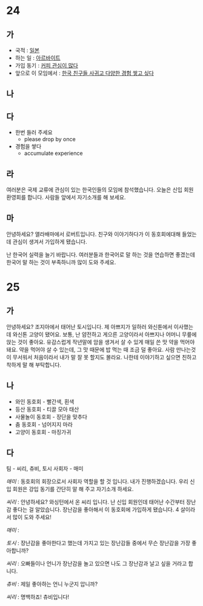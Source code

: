 # 24
## 가
* 국적 : <u>일본</u>
* 하는 일 : <u>아르바이트</u> 
* 가입 동기 : <u>커피 관심이 많다</u>
* 앞으로 이 모임에서 : <u>한국 친구들 사귀고 다양한 경험 쌓고 싶다</u>
## 나
## 다
* 한번 들러 주세요
	* please drop by once
* 경험을 쌓다
	* accumulate experience
## 라
여러분은 국제 교류에 관심이 있는 한국인들의 모임에 참석했습니다. 오늘은 신입 회원 환영회를 합니다. 사람들 앞에서 자기소개를 해 보세요.
## 마
안녕하세요? 앨라배마에서 로버트입니다. 친구와 이야기하다가 이 동호회에대해 들었는데 관심이 생겨서 가입하게 됐습니다. 

난 한국어 실력을 늘기 바랍니다. 여러분들과 한국어로 말 하는 것을 연습하면 좋겠는데 한국어 말 하는 것이 부족하니까 많이 도와 주세요.
# 25
## 가
안녕하세요? 조지아에서 태어난 토시입니다. 제 아쁘지가 일하러 와신톤에서 이사했는데 와신톤 고양이 됐어요. 보통, 난 얌전하고 게으른 고양이라서 아쁘지나 어머니 무릎에 앉는 것이 좋아요. 유감스럽게 작년말에 암을 생겨서 살 수 있게 매일 쓴 맛 약을 먹어야 돼요. 약을 먹어야 살 수 있는데, 그 맛 때문에 밥 먹는 때 조금 덜 좋아요. 사람 만나는것이 무서워서 처음이라서 내가 말 잘 못 할지도 몰라요. 나한테 이야기하고 싶으면 친하고 착하게 말 해 부탁합니다.
## 나
* 와인 동호회 - 빨간색, 횐색
* 등산 동호회 -  티끌 모아 태산
* 사물놀이 동호회 - 장단을 맞추다
* 춤 동호회 - 넘어지지 마라
* 고양이 동호회 - 마징가귀
## 다

팀 - 씨리, 츄비, 토시
사회자 - 매미

*매미* : 동호회의 회장으로서 사회자 역할을 할 것 입니다. 내가 진행하겠습니다. 우리 신입 회원은 강입 동기를 간단히 말 해 주고 자기소개 하세요.

*씨리*  : 안녕하세요? 와싱턴에서 온 씨리 입니다. 난 신입 회원인데 태어난 수간부터 장난감 좋다는 걸 알았습니다. 장난감을 좋아해서 이 동호회에 가입하게 됐습니다. 4 살이라서 많이 도와 주세요!

*매미* : 

*토시* : 장난감을 좋아한다고 했는데 가지고 있는 장난감들 중에서 무슨 장난감을 가장 좋아합니까?

*씨리* : 오빠들이나 언니가 장난감을 놀고 있으면 나도 그 장난감과 날고 싶을 거라고 합니다.

*츄비* : 제일 좋아하는 언니 누군지 압니까?

*씨리* : 명백하죠! 츄비입니다!